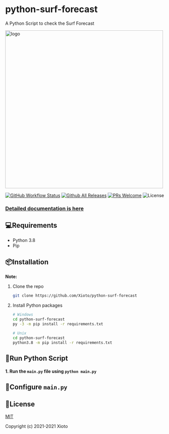 # python-surf-forecast

A Python Script to check the Surf Forecast

<img src="https://github.com/Xioto/python-surf-forecast/blob/main/docs/assets/img/logo.png" alt="logo" width="500"/>

[![GitHub Workflow Status](https://img.shields.io/github/workflow/status/Xioto/python-surf-forecast/Mingw-w64%20Cross%20CI?logo=GitHub&style=flat-square)](https://github.com/Xioto/python-surf-forecast/actions?query=workflow%3A%22Mingw-w64+Cross+CI%22)
[![Github All Releases](https://img.shields.io/github/downloads/Xioto/python-surf-forecast/total.svg?style=flat-square)](https://github.com/yuk7/wsldl/releases/latest)
[![PRs Welcome](https://img.shields.io/badge/PRs-welcome-brightgreen.svg?style=flat-square)](http://makeapullrequest.com)
![License](https://img.shields.io/github/license/Xioto/python-surf-forecast.svg?style=flat-square)


### [Detailed documentation is here](https://git.io/wsldl-doc)

## 💻Requirements
* Python 3.8
* Pip

## 📦Installation

**Note:**
1. Clone the repo
   ```sh
   git clone https://github.com/Xioto/python-surf-forecast
   ```
2. Install Python packages
   ```sh
   # Windows
   cd python-surf-forecast
   py -3 -m pip install -r requirements.txt
   
   # Unix
   cd python-surf-forecast
   python3.8 -m pip install -r requirements.txt
   ```


## 🔧Run Python Script
#### 1. Run the `main.py` file using `python main.py` 

## 📝Configure `main.py`


## 📄License
[MIT](https://github.com/Xioto/python-surf-forecast/blob/main/LICENSE)

Copyright (c) 2021-2021 Xioto

